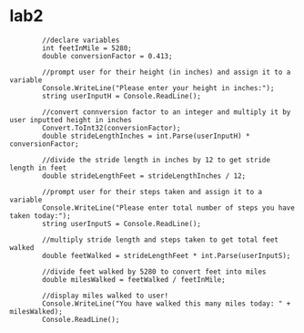 # lab2 
            //declare variables
            int feetInMile = 5280;
            double conversionFactor = 0.413;

            //prompt user for their height (in inches) and assign it to a variable
            Console.WriteLine("Please enter your height in inches:");
            string userInputH = Console.ReadLine();

            //convert connversion factor to an integer and multiply it by user inputted height in inches
            Convert.ToInt32(conversionFactor);
            double strideLengthInches = int.Parse(userInputH) * conversionFactor;

            //divide the stride length in inches by 12 to get stride length in feet
            double strideLengthFeet = strideLengthInches / 12;

            //prompt user for their steps taken and assign it to a variable
            Console.WriteLine("Please enter total number of steps you have taken today:");
            string userInputS = Console.ReadLine();

            //multiply stride length and steps taken to get total feet walked
            double feetWalked = strideLengthFeet * int.Parse(userInputS);

            //divide feet walked by 5280 to convert feet into miles
            double milesWalked = feetWalked / feetInMile;

            //display miles walked to user!
            Console.WriteLine("You have walked this many miles today: " + milesWalked);
            Console.ReadLine();
